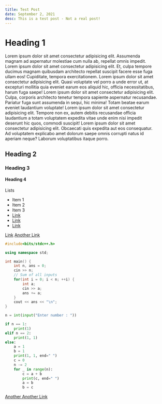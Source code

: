 ```yaml
---
title: Test Post
date: September 2, 2021
desc: This is a test post - Not a real post!
---
```


# Heading 1

Lorem ipsum dolor sit amet consectetur adipisicing elit.
Assumenda magnam ad aspernatur molestiae cum nulla ab,
repellat omnis impedit. Lorem ipsum dolor sit amet consectetur
adipisicing elit. Et, culpa tempore ducimus magnam quibusdam
architecto repellat suscipit facere esse fuga ullam eos!
Cupiditate, tempora exercitationem. Lorem ipsum dolor sit amet
consectetur adipisicing elit. Quasi voluptate vel porro a unde
error ut, at excepturi mollitia quia eveniet earum eos aliquid
hic, officia necessitatibus, harum fuga saepe! Lorem ipsum
dolor sit amet consectetur adipisicing elit. Culpa, corporis
architecto tenetur tempora sapiente aspernatur recusandae.
Pariatur fuga sunt assumenda in sequi, hic minima! Totam
beatae earum eveniet laudantium voluptate! Lorem ipsum dolor
sit amet consectetur adipisicing elit. Tempore non ex, autem
debitis recusandae officia laudantium a totam voluptatem
expedita vitae unde enim nisi impedit deserunt hic quos,
commodi suscipit! Lorem ipsum dolor sit amet consectetur
adipisicing elit. Obcaecati quis expedita aut eos consequatur.
Ad voluptatem explicabo amet dolorum saepe omnis corrupti
natus id aperiam neque? Laborum voluptatibus itaque porro.

## Heading 2

### Heading 3

#### Heading 4

Lists

- Item 1
- Item 2
- Item 3
- [Link](https://balajiofficial.vercel.app)
- [Link](https://balajiofficial.vercel.app)
- [Link](https://balajiofficial.vercel.app)

[Link](https://balajiofficial.vercel.app)
[Another Link](https://github.com/balajiofficial/Website)

```c++
#include<bits/stdc++.h>

using namespace std;

int main() {
    int n, ans = 0;
    cin >> n;
    // Sum of all inputs
    for(int i = 0; i < n; ++i) {
        int a;
        cin >> a;
        ans += a;
    }
    cout << ans << "\n";
}
```

```python
n = int(input("Enter number : "))

if n == 1:
    print(1)
elif n == 2:
    print(1, 1)
else:
    a = 1
    b = 1
    print(1, 1, end=" ")
    c = 0
    n -= 2
    for _ in range(n):
        c = a + b
        print(c, end=" ")
        a = b
        b = c
```

[Another Another Link](https://github.com)
